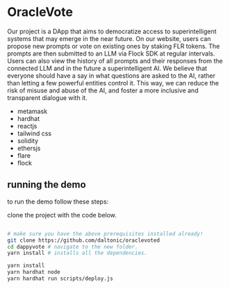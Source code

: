 # OracleVote

Our project is a DApp that aims to democratize access to superintelligent systems that may emerge in the near future. On our website, users can propose new prompts or vote on existing ones by staking FLR tokens. The prompts are then submitted to an LLM via Flock SDK at regular intervals. Users can also view the history of all prompts and their responses from the connected LLM and in the future a superintelligent AI. We believe that everyone should have a say in what questions are asked to the AI, rather than letting a few powerful entities control it. This way, we can reduce the risk of misuse and abuse of the AI, and foster a more inclusive and transparent dialogue with it.



- metamask
- hardhat
- reactjs
- tailwind css
- solidity
- ethersjs
- flare 
- flock

## running the demo

to run the demo follow these steps:

 clone the project with the code below.

   ```sh

   # make sure you have the above prerequisites installed already!
   git clone https://github.com/daltonic/oraclevoted
   cd dappyvote # navigate to the new folder.
   yarn install # installs all the dependencies.
   ```


   ```sh
   yarn install
   yarn hardhat node
   yarn hardhat run scripts/deploy.js
   ```
